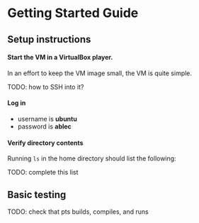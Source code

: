 # Getting Started Guide

## Setup instructions

#### Start the VM in a VirtualBox player.

In an effort to keep the VM image small, the VM is quite simple.

TODO: how to SSH into it?

#### Log in

- username is **ubuntu**
- password is **ablec**

#### Verify directory contents

Running `ls` in the home directory should list the following:

TODO: complete this list



## Basic testing

TODO: check that pts builds, compiles, and runs

